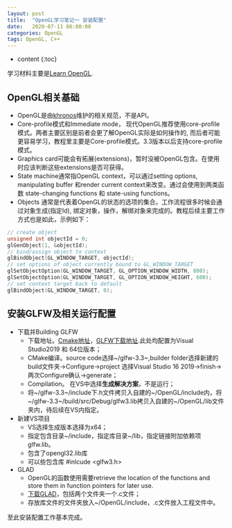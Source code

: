 ```yaml
---
layout: post
title:  "OpenGL学习笔记一 安装配置"
date:   2020-07-11 06:00:00
categories: OpenGL
tags: OpenGL, C++
---
```


* content
{:toc}

学习材料主要是[Learn OpenGL](https://github.com/JoeyDeVries/LearnOpenGL).

## OpenGL相关基础
* OpenGL是由[khronos](https://www.khronos.org)维护的相关规范，不是API。
* Core-profile模式和Immediate mode， 现代OpenGL推荐使用core-profile模式。两者主要区别是前者会更了解OpenGL实际是如何操作的, 而后者可能更容易学习，教程里主要是Core-profile模式。3.3版本以后支持core-profile模式。
* Graphics card可能会有拓展(extensions)，暂时没被OpenGL包含。在使用时应该判断这些extensions是否可获得。
* State machine通常指OpenGL context，可以通过setting options, manipulating buffer 和render current context来改变。通过会使用到两类函数 state-changing functions 和 state-using functions。
* Objects 通常是代表着OpenGL的状态的选项的集合。工作流程很多时候会通过对象生成(指定Id), 绑定对象，操作，解绑对象来完成的。教程后续主要工作方式也是如此，示例如下：
```cpp
// create object
unsigned int objectId = 0;
glGenObject(1, &objectId);
// bind/assign object to context
glBindObject(GL_WINDOW_TARGET, objectId);
// set options of object currently bound to GL_WINDOW_TARGET
glSetObjectOption(GL_WINDOW_TARGET, GL_OPTION_WINDOW_WIDTH, 800);
glSetObjectOption(GL_WINDOW_TARGET, GL_OPTION_WINDOW_HEIGHT, 600);
// set context target back to default
glBindObject(GL_WINDOW_TARGET, 0);
```

## 安装GLFW及相关运行配置
* 下载并Building GLFW
   * 下载地址。[Cmake地址](https://www.cmake.org/cmake/resources/software.html)，[GLFW下载地址](https://www.glfw.org/download.html).此处均配置为Visual Studio2019 和 64位版本；
   * CMake编译。source code选择~/glfw-3.3~,builder folder选择新建的build文件夹->Configure->project 选择Visual Studio 16 2019->finish->两次Configure确认->generate；
   * Compilation。 在VS中选择**生成解决方案**，不是运行；
   * 将~/glfw-3.3~/include下.h文件拷贝入自建的~/OpenGL/include内，将~/glfw-3.3~/build/src/Debug/glfw3.lib拷贝入自建的~/OpenGL/lib文件夹内，待后续在VS内指定。
* 新建VS项目
   * VS选择生成版本选择为x64；
   * 指定包含目录~/include，指定库目录~/lib，指定链接附加依赖项glfw.lib。
   * 包含了opengl32.lib库
   * 可以些包含库 #inlcude <glfw3.h>
* GLAD
   * OpenGL的函数使用需要retrieve the location of the functions and store them in function pointers for later use.
   * [下载GLAD](https://glad.dav1d.de/)，包括两个文件夹一个.c文件；
   * 存放库文件的文件夹放入~/OpenGL/include，.c文件放入工程文件中。


至此安装配置工作基本完成。
